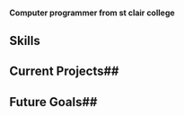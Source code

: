 #### Computer programmer from st clair college

## Skills

## Current Projects##

## Future Goals##
